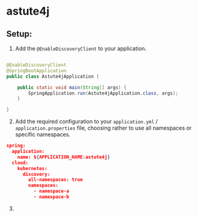 # astute4j


## Setup:
1. Add the `@EnableDiscoveryClient` to your application.
```java

@EnableDiscoveryClient
@SpringBootApplication
public class Astute4jApplication {

    public static void main(String[] args) {
        SpringApplication.run(Astute4jApplication.class, args);
    }

}
```

2. Add the required configuration to your `application.yml` / `application.properties` file, choosing rather to use all namespaces or specific namespaces.
```json
spring:
  application:
    name: ${APPLICATION_NAME:astute4j}
  cloud:
    kubernetes:
      discovery:
        all-namespaces: true
        namespaces:
          - namespace-a
          - namespace-b
```
3. 